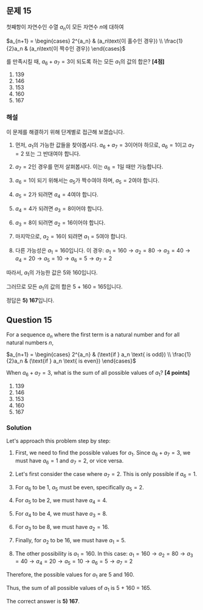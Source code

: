 

## 문제 15

첫째항이 자연수인 수열 ${a_n}$이 모든 자연수 $n$에 대하여

$a_{n+1} = \begin{cases} 
2^{a_n} & (a_n\text{이 홀수인 경우}) \\
\frac{1}{2}a_n & (a_n\text{이 짝수인 경우})
\end{cases}$

를 만족시킬 때, $a_6 + a_7 = 3$이 되도록 하는 모든 $a_1$의 값의 합은? **[4점]**

1) 139
2) 146
3) 153
4) 160
5) 167

### 해설

이 문제를 해결하기 위해 단계별로 접근해 보겠습니다.

1) 먼저, $a_1$의 가능한 값들을 찾아봅시다. $a_6 + a_7 = 3$이어야 하므로, $a_6 = 1$이고 $a_7 = 2$ 또는 그 반대여야 합니다.

2) $a_7 = 2$인 경우를 먼저 살펴봅시다. 이는 $a_6 = 1$일 때만 가능합니다.

3) $a_6 = 1$이 되기 위해서는 $a_5$가 짝수여야 하며, $a_5 = 2$여야 합니다.

4) $a_5 = 2$가 되려면 $a_4 = 4$여야 합니다.

5) $a_4 = 4$가 되려면 $a_3 = 8$이어야 합니다.

6) $a_3 = 8$이 되려면 $a_2 = 16$이어야 합니다.

7) 마지막으로, $a_2 = 16$이 되려면 $a_1 = 5$여야 합니다.

8) 다른 가능성은 $a_1 = 160$입니다. 이 경우:
   $a_1 = 160 \rightarrow a_2 = 80 \rightarrow a_3 = 40 \rightarrow a_4 = 20 \rightarrow a_5 = 10 \rightarrow a_6 = 5 \rightarrow a_7 = 2$

따라서, $a_1$의 가능한 값은 5와 160입니다.

그러므로 모든 $a_1$의 값의 합은 5 + 160 = 165입니다.

정답은 **5) 167**입니다.

## Question 15

For a sequence ${a_n}$ where the first term is a natural number and for all natural numbers $n$,

$a_{n+1} = \begin{cases} 
2^{a_n} & (\text{if } a_n \text{ is odd}) \\
\frac{1}{2}a_n & (\text{if } a_n \text{ is even})
\end{cases}$

When $a_6 + a_7 = 3$, what is the sum of all possible values of $a_1$? **[4 points]**

1) 139
2) 146
3) 153
4) 160
5) 167

### Solution

Let's approach this problem step by step:

1) First, we need to find the possible values for $a_1$. Since $a_6 + a_7 = 3$, we must have $a_6 = 1$ and $a_7 = 2$, or vice versa.

2) Let's first consider the case where $a_7 = 2$. This is only possible if $a_6 = 1$.

3) For $a_6$ to be 1, $a_5$ must be even, specifically $a_5 = 2$.

4) For $a_5$ to be 2, we must have $a_4 = 4$.

5) For $a_4$ to be 4, we must have $a_3 = 8$.

6) For $a_3$ to be 8, we must have $a_2 = 16$.

7) Finally, for $a_2$ to be 16, we must have $a_1 = 5$.

8) The other possibility is $a_1 = 160$. In this case:
   $a_1 = 160 \rightarrow a_2 = 80 \rightarrow a_3 = 40 \rightarrow a_4 = 20 \rightarrow a_5 = 10 \rightarrow a_6 = 5 \rightarrow a_7 = 2$

Therefore, the possible values for $a_1$ are 5 and 160.

Thus, the sum of all possible values of $a_1$ is 5 + 160 = 165.

The correct answer is **5) 167**.